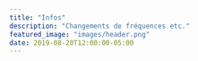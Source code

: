 ```yaml
---
title: "Infos"
description: "Changements de fréquences etc."
featured_image: "images/header.png"
date: 2019-08-20T12:00:00-05:00
---
```

